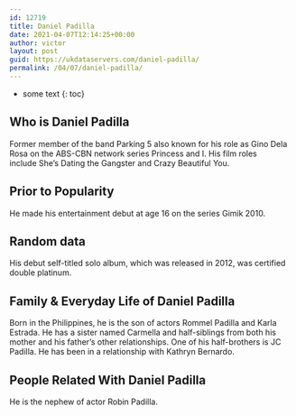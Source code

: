 ```yaml
---
id: 12719
title: Daniel Padilla
date: 2021-04-07T12:14:25+00:00
author: victor
layout: post
guid: https://ukdataservers.com/daniel-padilla/
permalink: /04/07/daniel-padilla/
---
```


* some text
{: toc}


## Who is Daniel Padilla



Former member of the band Parking 5 also known for his role as Gino Dela Rosa on the ABS-CBN network series Princess and I. His film roles include She&#8217;s Dating the Gangster and Crazy Beautiful You. 

                
                
                
## Prior to Popularity



He made his entertainment debut at age 16 on the series Gimik 2010. 

                
                
                
## Random data



His debut self-titled solo album, which was released in 2012, was certified double platinum. 

                
                
                
## Family & Everyday Life of Daniel Padilla



Born in the Philippines, he is the son of actors Rommel Padilla and Karla Estrada. He has a sister named Carmella and half-siblings from both his mother and his father&#8217;s other relationships. One of his half-brothers is JC Padilla. He has been in a relationship with Kathryn Bernardo.

                
                
                
## People Related With Daniel Padilla



He is the nephew of actor Robin Padilla.

                
              
            
          
          
          